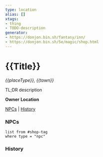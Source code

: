 ```yaml
---
type: location
alias: []
xtags: 
- thing
- TODO-description
generator: 
- https://donjon.bin.sh/fantasy/inn/
- https://donjon.bin.sh/5e/magic/shop.html
---
```

# {{Title}}
*{{placeType}}, {{town}}*

TL;DR description

**Owner**
**Location**

[NPCs](#NPCs) | [History](#History)

### NPCs

```dataview
list from #shop-tag
where type = "npc"
```

### History